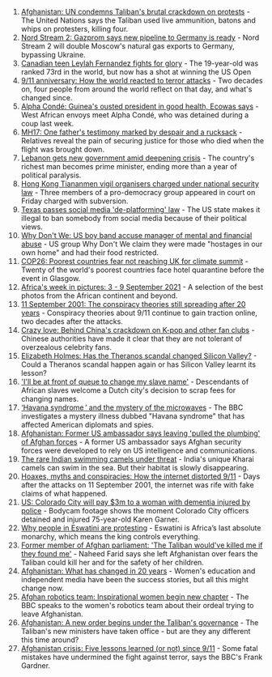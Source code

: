 1. [Afghanistan: UN condemns Taliban's brutal crackdown on protests](https://www.bbc.co.uk/news/world-asia-58520146?at_medium=RSS&at_campaign=KARANGA) - The United Nations says the Taliban used live ammunition, batons and whips on protesters, killing four.
2. [Nord Stream 2: Gazprom says new pipeline to Germany is ready](https://www.bbc.co.uk/news/world-europe-58520563?at_medium=RSS&at_campaign=KARANGA) - Nord Stream 2 will double Moscow's natural gas exports to Germany, bypassing Ukraine.
3. [Canadian teen Leylah Fernandez fights for glory](https://www.bbc.co.uk/news/world-us-canada-58523448?at_medium=RSS&at_campaign=KARANGA) - The 19-year-old was ranked 73rd in the world, but now has a shot at winning the US Open
4. [9/11 anniversary: How the world reacted to terror attacks](https://www.bbc.co.uk/news/world-us-canada-58509703?at_medium=RSS&at_campaign=KARANGA) - Two decades on, four people from around the world reflect on that day, and what's changed since.
5. [Alpha Condé: Guinea's ousted president in good health, Ecowas says](https://www.bbc.co.uk/news/world-africa-58519347?at_medium=RSS&at_campaign=KARANGA) - West African envoys meet Alpha Condé, who was detained during a coup last week.
6. [MH17: One father's testimony marked by despair and a rucksack](https://www.bbc.co.uk/news/world-europe-58518606?at_medium=RSS&at_campaign=KARANGA) - Relatives reveal the pain of securing justice for those who died when the flight was brought down.
7. [Lebanon gets new government amid deepening crisis](https://www.bbc.co.uk/news/world-middle-east-58516034?at_medium=RSS&at_campaign=KARANGA) - The country's richest man becomes prime minister, ending more than a year of political paralysis.
8. [Hong Kong Tiananmen vigil organisers charged under national security law](https://www.bbc.co.uk/news/world-asia-china-58522326?at_medium=RSS&at_campaign=KARANGA) - Three members of a pro-democracy group appeared in court on Friday charged with subversion.
9. [Texas passes social media 'de-platforming' law](https://www.bbc.co.uk/news/technology-58516155?at_medium=RSS&at_campaign=KARANGA) - The US state makes it illegal to ban somebody from social media because of their political views.
10. [Why Don't We: US boy band accuse manager of mental and financial abuse](https://www.bbc.co.uk/news/entertainment-arts-58520199?at_medium=RSS&at_campaign=KARANGA) - US group Why Don't We claim they were made "hostages in our own home" and had their food restricted.
11. [COP26: Poorest countries fear not reaching UK for climate summit](https://www.bbc.co.uk/news/uk-58360996?at_medium=RSS&at_campaign=KARANGA) - Twenty of the world's poorest countries face hotel quarantine before the event in Glasgow.
12. [Africa's week in pictures: 3 - 9 September 2021](https://www.bbc.co.uk/news/world-africa-58501478?at_medium=RSS&at_campaign=KARANGA) - A selection of the best photos from the African continent and beyond.
13. [11 September 2001: The conspiracy theories still spreading after 20 years](https://www.bbc.co.uk/news/58469600?at_medium=RSS&at_campaign=KARANGA) - Conspiracy theories about 9/11 continue to gain traction online, two decades after the attacks.
14. [Crazy love: Behind China's crackdown on K-pop and other fan clubs](https://www.bbc.co.uk/news/world-asia-china-58459318?at_medium=RSS&at_campaign=KARANGA) - Chinese authorities have made it clear that they are not tolerant of overzealous celebrity fans.
15. [Elizabeth Holmes: Has the Theranos scandal changed Silicon Valley?](https://www.bbc.co.uk/news/technology-58469882?at_medium=RSS&at_campaign=KARANGA) - Could a Theranos scandal happen again or has Silicon Valley learnt its lesson?
16. ['I'll be at front of queue to change my slave name'](https://www.bbc.co.uk/news/world-europe-58492848?at_medium=RSS&at_campaign=KARANGA) - Descendants of African slaves welcome a Dutch city's decision to scrap fees for changing names.
17. [‘Havana syndrome ’ and the mystery of the microwaves](https://www.bbc.co.uk/news/world-58396698?at_medium=RSS&at_campaign=KARANGA) - The BBC investigates a mystery illness dubbed "Havana syndrome" that has affected American diplomats and spies.
18. [Afghanistan: Former US ambassador says leaving 'pulled the plumbing' of Afghan forces](https://www.bbc.co.uk/news/world-58514816?at_medium=RSS&at_campaign=KARANGA) - A former US ambassador says Afghan security forces were developed to rely on US intelligence and communications.
19. [The rare Indian swimming camels under threat](https://www.bbc.co.uk/news/world-asia-india-58498881?at_medium=RSS&at_campaign=KARANGA) - India's unique Kharai camels can swim in the sea. But their habitat is slowly disappearing.
20. [Hoaxes, myths and conspiracies: How the internet distorted 9/11](https://www.bbc.co.uk/news/world-us-canada-58507368?at_medium=RSS&at_campaign=KARANGA) - Days after the attacks on 11 September 2001, the internet was rife with fake claims of what happened.
21. [US: Colorado City will pay $3m to a woman with dementia injured by police](https://www.bbc.co.uk/news/world-us-canada-58503095?at_medium=RSS&at_campaign=KARANGA) - Bodycam footage shows the moment Colorado City officers detained and injured 75-year-old Karen Garner.
22. [Why people in Eswatini are protesting](https://www.bbc.co.uk/news/world-africa-58492598?at_medium=RSS&at_campaign=KARANGA) - Eswatini is Africa’s last absolute monarchy, which means the king controls everything.
23. [Former member of Afghan parliament: 'The Taliban would've killed me if they found me'](https://www.bbc.co.uk/news/world-asia-58513998?at_medium=RSS&at_campaign=KARANGA) - Naheed Farid says she left Afghanistan over fears the Taliban could kill her and for the safety of her children.
24. [Afghanistan: What has changed in 20 years](https://www.bbc.co.uk/news/world-asia-58505044?at_medium=RSS&at_campaign=KARANGA) - Women's education and independent media have been the success stories, but all this might change now.
25. [Afghan robotics team: Inspirational women begin new chapter](https://www.bbc.co.uk/news/world-asia-58496148?at_medium=RSS&at_campaign=KARANGA) - The BBC speaks to the women's robotics team about their ordeal trying to leave Afghanistan.
26. [Afghanistan: A new order begins under the Taliban's governance](https://www.bbc.co.uk/news/world-asia-58495112?at_medium=RSS&at_campaign=KARANGA) - The Taliban's new ministers have taken office - but are they any different this time around?
27. [Afghanistan crisis: Five lessons learned (or not) since 9/11](https://www.bbc.co.uk/news/world-asia-58502199?at_medium=RSS&at_campaign=KARANGA) - Some fatal mistakes have undermined the fight against terror, says the BBC's Frank Gardner.
